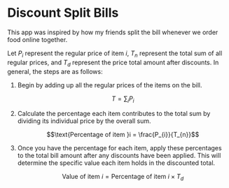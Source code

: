 # Discount Split Bills

This app was inspired by how my friends split the bill whenever we order food online together.

Let $P_{i}$ represent the regular price of item $i$, $T_{n}$ represent the total sum of all regular prices, and $T_{d}$ represent the price total amount after discounts. In general, the steps are as follows:

1. Begin by adding up all the regular prices of the items on the bill.

   $$T=\sum_{i}P_{i}$$

2. Calculate the percentage each item contributes to the total sum by dividing its individual price by the overall sum.

   $$\text{Percentage of item }i = \frac{P_{i}}{T_{n}}$$

3. Once you have the percentage for each item, apply these percentages to the total bill amount after any discounts have been applied. This will determine the specific value each item holds in the discounted total.

   $$\text{Value of item } i=\text{Percentage of item } i×T_{d}$$
